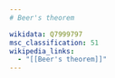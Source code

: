 ```yaml
---
# Beer's theorem

wikidata: Q7999797
msc_classification: 51
wikipedia_links:
  - "[[Beer's theorem]]"
---
```

